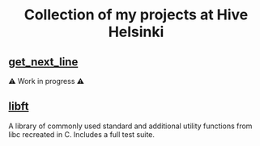 # <p align="middle">Collection of my projects at Hive Helsinki</p>


## [get_next_line]()

⚠ Work in progress ⚠

##

## [libft](https://github.com/mordori/Hive-Helsinki/tree/main/libft)

A library of commonly used standard and additional utility functions from libc recreated in C. Includes a full test suite.

##
